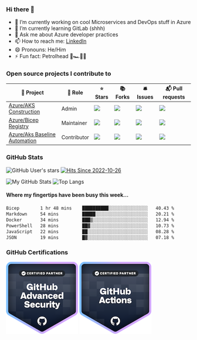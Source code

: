 ### Hi there 👋

- 🔭 I’m currently working on cool Microservices and DevOps stuff in Azure
- 🌱 I’m currently learning GitLab (shhh)
- 💬 Ask me about Azure developer practices
- 📫 How to reach me: [LinkedIn](https://www.linkedin.com/in/gordonbyers/)
- 😄 Pronouns: He/Him 
- ⚡ Fun fact: Petrolhead 🏁🏎️🚗🚙 

### Open source projects I contribute to

🎁 Project | 🏢 Role | ⭐ Stars | 📚 Forks | 🛎 Issues | 📬 Pull requests
----------- | -------- | --------- | --------- | --------- | ---------------
[Azure/AKS Construction](https://github.com/azure/aks-construction) | Admin | ![](https://img.shields.io/github/stars/azure/aks-construction?style=flat-square&labelColor=343b41) | ![](https://img.shields.io/github/forks/azure/aks-construction?style=flat-square&labelColor=343b41) | ![](https://img.shields.io/github/issues/azure/aks-construction?style=flat-square&labelColor=343b41) | ![](https://img.shields.io/github/issues-pr/azure/aks-construction?style=flat-square&labelColor=343b41)
[Azure/Bicep Registry](https://github.com/Azure/bicep-registry-modules) | Maintainer  | ![](https://img.shields.io/github/stars/azure/bicep-registry-modules?style=flat-square&labelColor=343b41) | ![](https://img.shields.io/github/forks/azure/bicep-registry-modules?style=flat-square&labelColor=343b41) | ![](https://img.shields.io/github/issues/azure/bicep-registry-modules?style=flat-square&labelColor=343b41) | ![](https://img.shields.io/github/issues-pr/azure/bicep-registry-modules?style=flat-square&labelColor=343b41)
[Azure/Aks Baseline Automation](https://github.com/Azure/aks-baseline-automation) | Contributor | ![](https://img.shields.io/github/stars/azure/aks-baseline-automation?style=flat-square&labelColor=343b41) | ![](https://img.shields.io/github/forks/azure/aks-baseline-automation?style=flat-square&labelColor=343b41) | ![](https://img.shields.io/github/issues/azure/aks-baseline-automation?style=flat-square&labelColor=343b41) | ![](https://img.shields.io/github/issues-pr/azure/aks-baseline-automation?style=flat-square&labelColor=343b41)

### GitHub Stats

![GitHub User's stars](https://img.shields.io/github/stars/gordonby?affiliations=OWNER%2CCOLLABORATOR&label=Owner%20%2B%20Collaborator%20Stars&logo=GitHub&style=for-the-badge&labelColor=343b41) [![Hits Since 2022-10-26](https://hits.sh/github.com/gordonby/hits.svg&style=for-the-badge.svg?view=today-total&style=for-the-badge)](https://hits.sh/github.com/gordonby/hits.svg&style=for-the-badge/)

![My GitHub Stats](https://github-readme-stats.vercel.app/api/?username=gordonby&count_private=true&theme=tokyonight&showicons=true)
![Top Langs](https://github-readme-stats.vercel.app/api/top-langs/?username=gordonby&hide=css,html&layout=compact&theme=tokyonight)

#### Where my fingertips have been busy **this week**... 
<!--START_SECTION:waka-->

```text
Bicep        1 hr 48 mins    ██████████░░░░░░░░░░░░░░░   40.43 %
Markdown     54 mins         █████░░░░░░░░░░░░░░░░░░░░   20.21 %
Docker       34 mins         ███▒░░░░░░░░░░░░░░░░░░░░░   12.94 %
PowerShell   28 mins         ██▓░░░░░░░░░░░░░░░░░░░░░░   10.73 %
JavaScript   22 mins         ██░░░░░░░░░░░░░░░░░░░░░░░   08.28 %
JSON         19 mins         █▓░░░░░░░░░░░░░░░░░░░░░░░   07.18 %
```

<!--END_SECTION:waka-->

### GitHub Certifications

[![GitHub Advanced Security](github-advanced-security.png)](https://www.credly.com/users/gordon-byers/badges?sort=-state_updated_at&page=1)
[![GitHub Actions](github-actions.png)](https://www.credly.com/users/gordon-byers/badges?sort=-state_updated_at&page=1)

